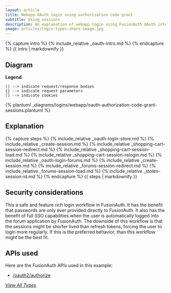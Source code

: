 ```yaml
---
layout: article
title: Webapp OAuth login using authorization code grant
subtitle: Using sessions
description: An explanation of webapp login using FusionAuth OAuth interface with the authorization code grant and uses server-side sessions
image: articles/login-types-share-image.jpg
---
```


{% capture intro %}
{% include_relative _oauth-intro.md %}
{% endcapture %}
{{ intro | markdownify }}

## Diagram

**Legend**

```text
() --> indicate request/response bodies
{} --> indicate request parameters
[] --> indicate cookies
```

{% plantuml _diagrams/logins/webapp/oauth-authorization-code-grant-sessions.plantuml %}

## Explanation

{% capture steps %}
{% include_relative _oauth-login-store.md %}
{% include_relative _create-session.md %}
{% include_relative _shopping-cart-session-redirect.md %}
{% include_relative _shopping-cart-session-load.md %}
{% include_relative _shopping-cart-session-relogin.md %}
{% include_relative _oauth-login-forums.md %}
{% include_relative _create-session.md %}
{% include_relative _forums-session-redirect.md %}
{% include_relative _forums-session-load.md %}
{% include_relative _stolen-session-id.md %}
{% endcapture %}
{{ steps | markdownify }}

## Security considerations

This a safe and feature rich login workflow in FusionAuth. It has the benefit that passwords are only ever provided directly to FusionAuth. It also has the benefit of full SSO capabilities when the user is automatically logged into the forum application by FusionAuth. The downside of this workflow is that the sessions might be shorter lived than refresh tokens, forcing the user to login more regularly. If this is the preferred behavior, than this workflow might be the best fit.  

## APIs used

Here are the FusionAuth APIs used in this example:

* [/oauth2/authorize](/docs/v1/tech/oauth/endpoints#authorize)

[_View All Types_](/articles/logins/types-of-logins-authentication-workflows)
